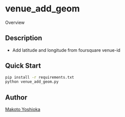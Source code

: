 venue_add_geom
=========

Overview

## Description

- Add latitude and longitude from foursquare venue-id

## Quick Start

```bash
pip install -r requirements.txt
python venue_add_geom.py
```

## Author

[Makoto Yoshioka](https://github.com/myoshioka)
